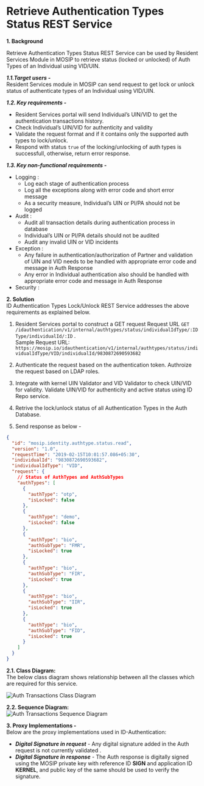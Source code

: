 # Retrieve Authentication Types Status REST Service


**1. Background**

Retrieve Authentication Types Status REST Service can be used by Resident Services Module in MOSIP to retrieve status (locked or unlocked) of Auth Types of an Individual using VID/UIN.


 ***1.1.Target users -***  
Resident Services module in MOSIP can send request to get lock or unlock status of authenticate types of an Individual using VID/UIN.


 ***1.2. Key requirements -***   
-	Resident Services portal will send Individual’s UIN/VID to get the authentication transactions history.
-	Check Individual’s UIN/VID for authenticity and validity
-	Validate the request format and if it contains only the supported auth types to lock/unlock.
-	Respond with status `true` of the locking/unlocking of auth types is successfull, otherwise, return error response.

 ***1.3. Key non-functional requirements -***   
-	Logging :
	-	Log each stage of authentication process
	-	Log all the exceptions along with error code and short error message
	-	As a security measure, Individual’s UIN or PI/PA should not be logged
-	Audit :
	-	Audit all transaction details during authentication process in database
	-	Individual’s UIN or PI/PA details should not be audited
	-	Audit any invalid UIN or VID incidents
-	Exception :
	-	Any failure in authentication/authorization of Partner and validation of UIN and VID needs to be handled with appropriate error code and message in Auth Response
	-	Any error in Individual authentication also should be handled with appropriate error code and message in Auth Response 
-	Security :


**2. Solution**   
ID  Authentication Types Lock/Unlock REST Service addresses the above requirements as explained below. 

1.	Resident Services portal to construct a GET request Request URL `GET /idauthentication/v1/internal/authtypes/status/individualIdType/:IDType/individualId/:ID` .     
Sample Request URL:
`https://mosip.io/idauthentication/v1/internal/authtypes/status/individualIdType/VID/individualId/9830872690593682`

2.	Authenticate the request based on the authentication token. Authroize the request based on LDAP roles.
3.	Integrate with kernel UIN Validator and VID Validator to check UIN/VID for validity. Validate UIN/VID for authenticity and active status using ID Repo service.
7.	Retrive the lock/unlock status of all Authentication Types in the Auth Database.
8.	Send response as below - 
```JSON
{
  "id": "mosip.identity.authtype.status.read",
  "version": "1.0",
  "requestTime": "2019-02-15T10:01:57.086+05:30",
  "individualId": "9830872690593682",
  "individualIdType": "VID",
  "request": {
    // Status of AuthTypes and AuthSubTypes
    "authTypes": [
      {
        "authType": "otp",
        "isLocked": false
      },
      {
        "authType": "demo",
        "isLocked": false
      },
      {
        "authType": "bio",
        "authSubType": "FMR",
        "isLocked": true
      },
      {
        "authType": "bio",
        "authSubType": "FIR",
        "isLocked": true
      },
      {
        "authType": "bio",
        "authSubType": "IIR",
        "isLocked": true
      },
      {
        "authType": "bio",
        "authSubType": "FID",
        "isLocked": true
      }
    ]
  }
}
```

**2.1. Class Diagram:**   
The below class diagram shows relationship between all the classes which are required for this service.

![Auth Transactions Class Diagram](_images/Auth_Type_Status_Retrieve_Design-Class_Diagram.png)

**2.2. Sequence Diagram:**   
![Auth Transactions Sequence Diagram](_images/Auth_Type_Status_Retrieve_Design-Sequence_Diagram.png)

**3. Proxy Implementations -**   
Below are the proxy implementations used in ID-Authentication:
- ***Digital Signature in request*** - Any digital signature added in the Auth request is not currently validated .
- ***Digital Signature in response*** - The Auth response is digitally signed using the MOSIP private key with reference ID **SIGN** and application ID **KERNEL**, and public key of the same should be used to verify the signature. 

